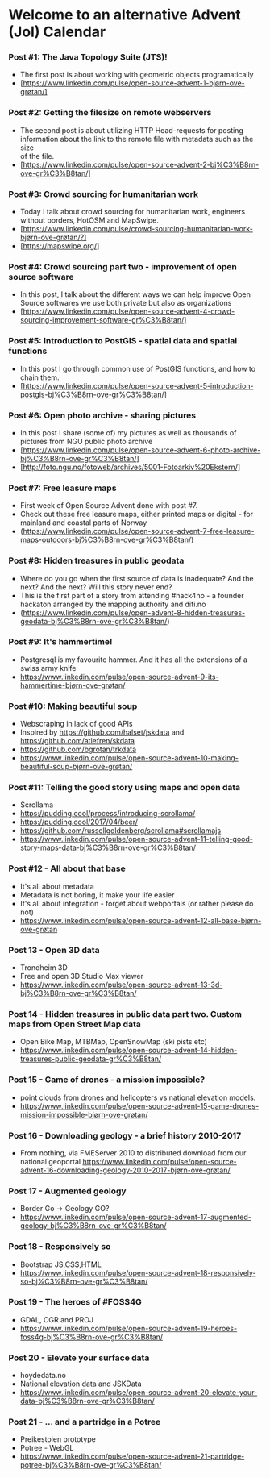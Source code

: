 # Welcome to an alternative Advent (Jol) Calendar

### Post #1: The Java Topology Suite (JTS)!
* The first post is about working with geometric objects programatically
* [https://www.linkedin.com/pulse/open-source-advent-1-bjørn-ove-grøtan/]

### Post #2: Getting the filesize on remote webservers 
* The second post is about utilizing HTTP Head-requests for posting
  information about the link to the remote file with metadata such as the size  
  of the file.  
* [https://www.linkedin.com/pulse/open-source-advent-2-bj%C3%B8rn-ove-gr%C3%B8tan/]
 
### Post #3: Crowd sourcing for humanitarian work
* Today I talk about crowd sourcing for humanitarian work, engineers without borders, HotOSM and MapSwipe.
* [https://www.linkedin.com/pulse/crowd-sourcing-humanitarian-work-bjørn-ove-grøtan/?]
* [https://mapswipe.org/]

### Post #4: Crowd sourcing part two - improvement of open source software
* In this post, I talk about the different ways we can help improve Open Source softwares we use both private but also as organizations
* [https://www.linkedin.com/pulse/open-source-advent-4-crowd-sourcing-improvement-software-gr%C3%B8tan/]

### Post #5: Introduction to PostGIS - spatial data and spatial functions
* In this post I go through common use of PostGIS functions, and how to chain them.
* [https://www.linkedin.com/pulse/open-source-advent-5-introduction-postgis-bj%C3%B8rn-ove-gr%C3%B8tan/]

### Post #6: Open photo archive - sharing pictures
* In this post I share (some of) my pictures as well as thousands of pictures from NGU public photo archive
* [https://www.linkedin.com/pulse/open-source-advent-6-photo-archive-bj%C3%B8rn-ove-gr%C3%B8tan/]
* [http://foto.ngu.no/fotoweb/archives/5001-Fotoarkiv%20Ekstern/]

### Post #7: Free leasure maps
* First week of Open Source Advent done with post #7. 
* Check out these free leasure maps, either printed maps or digital - for mainland and coastal parts of Norway
* (https://www.linkedin.com/pulse/open-source-advent-7-free-leasure-maps-outdoors-bj%C3%B8rn-ove-gr%C3%B8tan/)

### Post #8: Hidden treasures in public geodata
* Where do you go when the first source of data is inadequate? And the next? And the next? Will this story never end?
* This is the first part of a story from attending #hack4no - a founder hackaton arranged by the mapping authority and difi.no
* (https://www.linkedin.com/pulse/open-advent-8-hidden-treasures-geodata-bj%C3%B8rn-ove-gr%C3%B8tan/)

### Post #9: It's hammertime!
* Postgresql is my favourite hammer. And it has all the extensions of a swiss army knife
* https://www.linkedin.com/pulse/open-source-advent-9-its-hammertime-bjørn-ove-grøtan/

### Post #10: Making beautiful soup
* Webscraping in lack of good APIs 
* Inspired by https://github.com/halset/jskdata and https://github.com/atlefren/skdata
* https://github.com/bgrotan/trkdata
* https://www.linkedin.com/pulse/open-source-advent-10-making-beautiful-soup-bjørn-ove-grøtan/

### Post #11: Telling the good story using maps and open data
* Scrollama
* https://pudding.cool/process/introducing-scrollama/
* https://pudding.cool/2017/04/beer/
* https://github.com/russellgoldenberg/scrollama#scrollamajs
* https://www.linkedin.com/pulse/open-source-advent-11-telling-good-story-maps-data-bj%C3%B8rn-ove-gr%C3%B8tan/

### Post #12 - All about that base
* It's all about metadata
* Metadata is not boring, it make your life easier
* It's all about integration - forget about webportals (or rather please do not)
* https://www.linkedin.com/pulse/open-source-advent-12-all-base-bjørn-ove-grøtan

### Post 13 - Open 3D data
* Trondheim 3D
* Free and open 3D Studio Max viewer
* https://www.linkedin.com/pulse/open-source-advent-13-3d-bj%C3%B8rn-ove-gr%C3%B8tan/

### Post 14 - Hidden treasures in public data part two. Custom maps from Open Street Map data
* Open Bike Map, MTBMap, OpenSnowMap (ski pists etc)
* https://www.linkedin.com/pulse/open-source-advent-14-hidden-treasures-public-geodata-gr%C3%B8tan/

### Post 15 - Game of drones - a mission impossible?  
* point clouds from drones and helicopters vs national elevation models.
* https://www.linkedin.com/pulse/open-source-advent-15-game-drones-mission-impossible-bjørn-ove-grøtan/

### Post 16 - Downloading geology - a brief history 2010-2017
* From nothing, via FMEServer 2010 to distributed download from our national geoportal
https://www.linkedin.com/pulse/open-source-advent-16-downloading-geology-2010-2017-bjørn-ove-grøtan/

### Post 17 - Augmented geology
* Border Go -> Geology GO?
* https://www.linkedin.com/pulse/open-source-advent-17-augmented-geology-bj%C3%B8rn-ove-gr%C3%B8tan/

### Post 18 - Responsively so
* Bootstrap JS,CSS,HTML
* https://www.linkedin.com/pulse/open-source-advent-18-responsively-so-bj%C3%B8rn-ove-gr%C3%B8tan/

### Post 19 - The heroes of #FOSS4G
* GDAL, OGR and PROJ
* https://www.linkedin.com/pulse/open-source-advent-19-heroes-foss4g-bj%C3%B8rn-ove-gr%C3%B8tan/

### Post 20 - Elevate your surface data
* hoydedata.no
* National elevation data and JSKData
* https://www.linkedin.com/pulse/open-source-advent-20-elevate-your-data-bj%C3%B8rn-ove-gr%C3%B8tan/

### Post 21 - ... and a partridge in a Potree
* Preikestolen prototype
* Potree - WebGL
* https://www.linkedin.com/pulse/open-source-advent-21-partridge-potree-bj%C3%B8rn-ove-gr%C3%B8tan/
